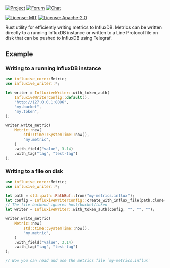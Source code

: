 [![Project](https://img.shields.io/badge/project-holochain-blue)](http://holochain.org/)
[![Forum](https://img.shields.io/badge/chat-forum%2eholochain%2enet-blue)](https://forum.holochain.org)
[![Chat](https://img.shields.io/badge/chat-chat%2eholochain%2enet-blue)](https://chat.holochain.org)

[![License: MIT](https://img.shields.io/badge/License-MIT-blue)](https://opensource.org/licenses/MIT)
[![License: Apache-2.0](https://img.shields.io/badge/License-Apache%202.0-blue)](https://www.apache.org/licenses/LICENSE-2.0)

<!-- cargo-rdme start -->

Rust utility for efficiently writing metrics to InfluxDB.
Metrics can be written directly to a running InfluxDB instance or
written to a Line Protocol file on disk that can be pushed to InfluxDB using Telegraf.

## Example

### Writing to a running InfluxDB instance

```rust
use influxive_core::Metric;
use influxive_writer::*;

let writer = InfluxiveWriter::with_token_auth(
    InfluxiveWriterConfig::default(),
    "http://127.0.0.1:8086",
    "my.bucket",
    "my.token",
);

writer.write_metric(
    Metric::new(
        std::time::SystemTime::now(),
        "my.metric",
    )
    .with_field("value", 3.14)
    .with_tag("tag", "test-tag")
);
```

### Writing to a file on disk

```rust
use influxive_core::Metric;
use influxive_writer::*;

let path = std::path::PathBuf::from("my-metrics.influx");
let config = InfluxiveWriterConfig::create_with_influx_file(path.clone());
// The file backend ignores host/bucket/token
let writer = InfluxiveWriter::with_token_auth(config, "", "", "");

writer.write_metric(
    Metric::new(
        std::time::SystemTime::now(),
        "my.metric",
    )
    .with_field("value", 3.14)
    .with_tag("tag", "test-tag")
);

// Now you can read and use the metrics file `my-metrics.influx`

```

<!-- cargo-rdme end -->
